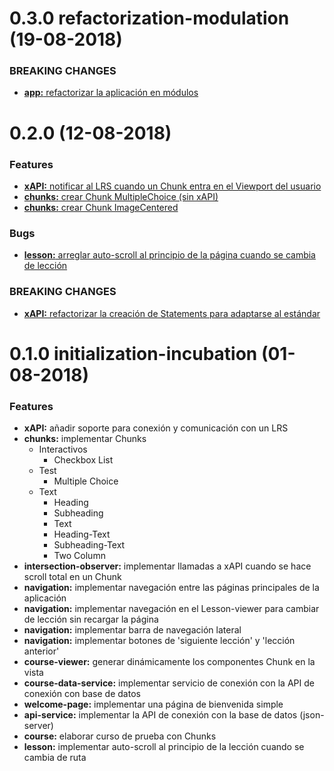 # 0.3.0 refactorization-modulation (19-08-2018)

### BREAKING CHANGES

* [**app:** refactorizar la aplicación en módulos](https://trello.com/c/g7FU9T1x)


# 0.2.0 (12-08-2018)

### Features

* [**xAPI:** notificar al LRS cuando un Chunk entra en el Viewport del usuario](https://trello.com/c/7nKOA0XQ)
* [**chunks:** crear Chunk MultipleChoice (sin xAPI)](https://trello.com/c/fPKHMg3H)
* [**chunks:** crear Chunk ImageCentered](https://trello.com/c/hPIt2Apz)

### Bugs

* [**lesson:** arreglar auto-scroll al principio de la página cuando se cambia de lección](https://trello.com/c/MGIyovOV)

### BREAKING CHANGES
* [**xAPI:** refactorizar la creación de Statements para adaptarse al estándar](https://trello.com/c/GiJIpgC4)

# 0.1.0 initialization-incubation (01-08-2018)

### Features

* **xAPI:** añadir soporte para conexión y comunicación con un LRS
* **chunks:** implementar Chunks
  * Interactivos
    * Checkbox List
  * Test
    * Multiple Choice
  * Text
    * Heading
    * Subheading
    * Text
    * Heading-Text
    * Subheading-Text
    * Two Column
* **intersection-observer:** implementar llamadas a xAPI cuando se hace scroll total en un Chunk
* **navigation:** implementar navegación entre las páginas principales de la aplicación
* **navigation:** implementar navegación en el Lesson-viewer para cambiar de lección sin recargar la página
* **navigation:** implementar barra de navegación lateral
* **navigation:** implementar botones de 'siguiente lección' y 'lección anterior'
* **course-viewer:** generar dinámicamente los componentes Chunk en la vista
* **course-data-service:** implementar servicio de conexión con la API de conexión con base de datos
* **welcome-page:** implementar una página de bienvenida simple
* **api-service:** implementar la API de conexión con la base de datos (json-server)
* **course:** elaborar curso de prueba con Chunks
* **lesson:** implementar auto-scroll al principio de la lección cuando se cambia de ruta